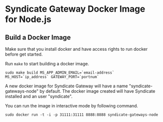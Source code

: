 # Syndicate Gateway Docker Image for Node.js

Build a Docker Image
--------------------

Make sure that you install docker and have access rights to run docker before get started.

Run `make` to start building a docker image.
```
sudo make build MS_APP_ADMIN_EMAIL=`email-address` MS_HOST=`ip_address` GATEWAY_PORT=`portnum`
```

A new docker image for Syndicate Gateway will have a name "syndicate-gateways-node" by default. The docker image created will have Syndicate installed and an user "syndicate".

You can run the image in interactive mode by following command.
```
sudo docker run -t -i -p 31111:31111 8888:8888 syndicate-gateways-node
```

